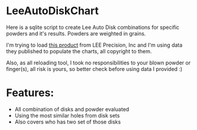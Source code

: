# LeeAutoDiskChart
Here is a sqlite script to create Lee Auto Disk combinations for specific powders and it's results. Powders are weighted in grains.

I'm trying to load [this product](https://leeprecision.com/pro-auto-disk.html) from LEE Precision, Inc
and I'm using data they published to populate the charts, all copyright to them.

Also, as all reloading tool, I took no responsibilities to your blown powder or finger(s), all risk is yours, so better check before using data I provided :)
# Features:
 - All combination of disks and powder evaluated
 - Using the most similar holes from disk sets
 - Also covers who has two set of those disks
